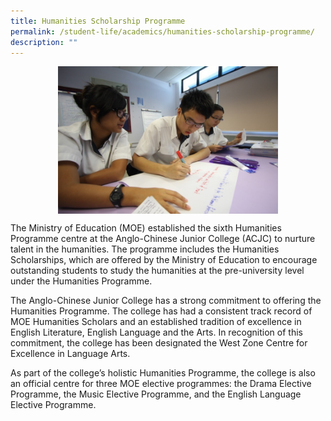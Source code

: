 ```yaml
---
title: Humanities Scholarship Programme
permalink: /student-life/academics/humanities-scholarship-programme/
description: ""
---
```

<style>  
img {  
  display: block;  
  margin-left: auto;  
  margin-right: auto;  
}  
</style>  
<img style="width:70%;" src="/images/IMG_0155.jpeg">  
  
 

The Ministry of Education (MOE) established the sixth Humanities Programme centre at the Anglo-Chinese Junior College (ACJC) to nurture talent in the humanities. The programme includes the Humanities Scholarships, which are offered by the Ministry of Education to encourage outstanding students to study the humanities at the pre-university level under the Humanities Programme.

  

The Anglo-Chinese Junior College has a strong commitment to offering the Humanities Programme. The college has had a consistent track record of MOE Humanities Scholars and an established tradition of excellence in English Literature, English Language and the Arts. In recognition of this commitment, the college has been designated the West Zone Centre for Excellence in Language Arts.

  

As part of the college’s holistic Humanities Programme, the college is also an official centre for three MOE elective programmes: the Drama Elective Programme, the Music Elective Programme, and the English Language Elective Programme.